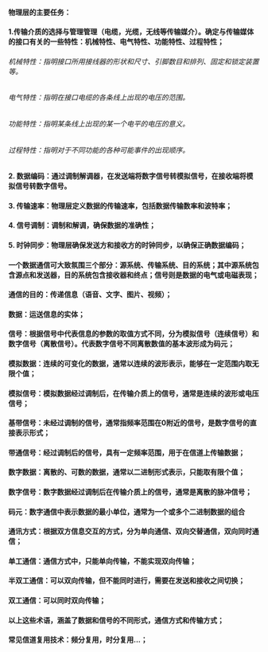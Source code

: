 #### 物理层的主要任务：
#### 1.传输介质的选择与管理管理（电缆，光缆，无线等传输媒介）。确定与传输媒体的接口有关的一些特性：机械特性、电气特性、功能特性、过程特性；
###### 机械特性：指明接口所用接线器的形状和尺寸、引脚数目和排列、固定和锁定装置等。
###### 电气特性：指明在接口电缆的各条线上出现的电压的范围。
###### 功能特性：指明某条线上出现的某一个电平的电压的意义。
###### 过程特性：指明对于不同功能的各种可能事件的出现顺序。
#### 2. 数据编码：通过调制解调器，在发送端将数字信号转模拟信号，在接收端将模拟信号转数字信号。
#### 3. 传输速率：物理层定义数据的传输速率，包括数据传输数率和波特率；
#### 4. 信号调制：调制和解调，确保数据的准确性；
#### 5. 时钟同步：物理层确保发送方和接收方的时钟同步，以确保正确数据编码；

#### 一个数据通信可大致氛围三个部分：源系统、传输系统、目的系统；其中源系统包含源点和发送器，目的系统包含接收器和终点；信号则是数据的电气或电磁表现；
#### 通信的目的：传递信息（语音、文字、图片、视频）；
#### 数据：运送信息的实体；
#### 信号：根据信号中代表信息的参数的取值方式不同，分为模拟信号（连续信号）和数字信号（离散信号）。代表数字信号不同离散数值的基本波形成为码元；
#### 模拟数据：连续的可变化的数据，通常以连续的波形表示，能够在一定范围内取无限个值；
#### 模拟信号：模拟数据经过调制后，在传输介质上的信号，通常是连续的波形或电压信号；
#### 基带信号：未经过调制的信号，通常指频率范围在0附近的信号，是数字信号的直接表示形式；
#### 带通信号：经过调制后的信号，具有一定频率范围，用于在信道上传输数据；
#### 数字数据：离散的、可数的数据，通常以二进制形式表示，只能取有限个值；
#### 数字信号：数字数据经过调制后在传输介质上的信号，通常是离散的脉冲信号；
#### 码元：数字通信中表示数据的最小单位，通常为一个或多个二进制数据的组合
#### 通讯方式：根据双方信息交互的方式，分为单向通信、双向交替通信，双向同时通信；
#### 单工通信：通信方式中，只能单向传输，不能实现双向传输；
#### 半双工通信：可以双向传输，但不能同时进行，需要在发送和接收之间切换；
#### 双工通信：可以同时双向传输；
#### 以上这些术语，涵盖了数据和信号的不同形式，通信方式和传输方式；

#### 常见信道复用技术：频分复用，时分复用...；
